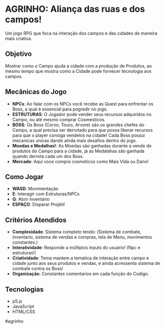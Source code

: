 # AGRINHO: Aliança das ruas e dos campos!

Um jogo RPG que foca na interação dos campos e das cidades de maneira mais criativa.

## Objetivo
Mostrar como o Campo ajuda a cidade com a produção de Produtos, ao mesmo tempo que mostra como a Cidade pode fornecer tecnologia aos campos.

## Mecânicas do Jogo
- **NPCs**: Ao falar com os NPCs você recebe as Quest para enfrentar os Boss, a qual é essencial para pogredir no jogo.
- **ESTRUTURAS**: O Jogador pode vender seus recursos adquiridos no Campo, ou até mesmo comprar Cosmesticos.
- **BOSS**: Os Boss (Corvo, Touro, Arvore) são os grandes chefes do Campo, a qual precisa ser derrotado para que possa liberar recursos para que o player consiga vendelos na cidade! Cada Boss possui mecanicas unicas dando ainda mais desafios dentro do jogo.
- **Moedas e Medalhas!**: As Moedas são ganhadas durante a vende de produtos do Campo para a cidade, já as Medalahas são ganhada quando derrota cada um dos Boss.
- **Mercado**: Aqui voce compra cosmeticos como Mais Vida ou Dano!

## Como Jogar
- **WASD**: Movimentação
- **E**: Interagir com Estruturas/NPCs
- **Q**: Abrir inventário
- **ESPAÇO**: Disparar Projétil

## Critérios Atendidos
- **Complexidade**: Sistema completo tendo: (Sistema de combate, Inventario, sistema de vendas e compras, tela de Menu, movimentos constantes.)
- **Interatividade**: Responde a múltiplos inputs do usuário! (Npc e estruturas!)
- **Criatividade**: Tema mantem a tematica de interação entre campo e cidade junto aos seus produtos e vendas, e ainda acressenta sistema de combate contra os Boss!
- **Organização**: Constantes comentarios em cada função do Codigo.

## Tecnologias
- p5.js
- JavaScript
- HTML/CSS

#agrinho

